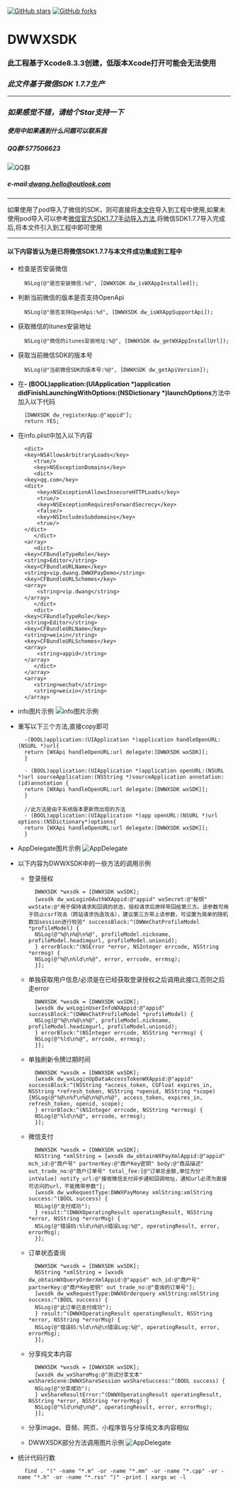 [![GitHub stars](https://img.shields.io/github/stars/dwanghello/DWWXSDK.svg)](https://github.com/asiosldh/DWWXSDK/stargazers)
[![GitHub forks](https://img.shields.io/github/forks/dwanghello/DWWXSDK.svg)](https://github.com/asiosldh/DWWXSDK/forkgazers)
# DWWXSDK
### 此工程基于Xcode8.3.3创建，低版本Xcode打开可能会无法使用
### *此文件基于<strong>微信SDK 1.7.7</strong>生产*

---

### *如果感觉不错，请给个Star支持一下*
#### *使用中如果遇到什么问题可以联系我*
##### *QQ群:577506623*
![QQ群](https://github.com/dwanghello/DWTransform/blob/master/QQ群.png)
##### *e-mail:dwang.hello@outlook.com*

---
如果使用了pod导入了微信的SDK，则可直接将[本文件](https://github.com/dwanghello/DWWXSDK/tree/master/DWWXSDK)导入到工程中使用,如果未使用pod导入可以参考[微信官方SDK1.7.7手动导入方法](https://open.weixin.qq.com/cgi-bin/showdocument?action=dir_list&t=resource/res_list&verify=1&id=1417694084&token=&lang=zh_CN),将微信SDK1.7.7导入完成后,将本文件引入到工程中即可使用

---
#### 以下内容皆认为是已将微信SDK1.7.7与本文件成功集成到工程中
- 检查是否安装微信

        NSLog(@"是否安装微信:%d", [DWWXSDK dw_isWXAppInstalled]);
- 判断当前微信的版本是否支持OpenApi

        NSLog(@"是否支持OpenApi:%d", [DWWXSDK dw_isWXAppSupportApi]);
- 获取微信的itunes安装地址

        NSLog(@"微信的itunes安装地址:%@", [DWWXSDK dw_getWXAppInstallUrl]);
        
- 获取当前微信SDK的版本号

        NSLog(@"当前微信SDK的版本号:%@", [DWWXSDK dw_getApiVersion]);
- 在<strong>- (BOOL)application:(UIApplication *)application didFinishLaunchingWithOptions:(NSDictionary *)launchOptions</strong>方法中加入以下代码

        [DWWXSDK dw_registerApp:@"appid"];
        return YES;

- 在info.plist中加入以下内容
        
        <dict>
        <key>NSAllowsArbitraryLoads</key>
	       <true/>
	       <key>NSExceptionDomains</key>
	       <dict>
		<key>qq.com</key>
		<dict>
			<key>NSExceptionAllowsInsecureHTTPLoads</key>
			<true/>
			<key>NSExceptionRequiresForwardSecrecy</key>
			<false/>
			<key>NSIncludesSubdomains</key>
			<true/>
		</dict>
	       </dict>
        <array>
	       <dict>
		<key>CFBundleTypeRole</key>
		<string>Editor</string>
		<key>CFBundleURLName</key>
		<string>vip.dwang.DWWXPayDemo</string>
		<key>CFBundleURLSchemes</key>
		<array>
			<string>vip.dwang</string>
		</array>
	       </dict>
	       <dict>
		<key>CFBundleTypeRole</key>
		<string>Editor</string>
		<key>CFBundleURLName</key>
		<string>weixin</string>
		<key>CFBundleURLSchemes</key>
		<array>
			<string>appid</string>
		</array>
	       </dict>
        </array>
        <array>
	       <string>wechat</string>
	       <string>weixin</string>
        </array>
- info图片示例
![info图片示例](https://github.com/dwanghello/DWWXSDK/blob/master/示例/info.png)



- 重写以下三个方法,直接copy即可
    
        -(BOOL)application:(UIApplication *)application handleOpenURL:(NSURL *)url{
        return [WXApi handleOpenURL:url delegate:[DWWXSDK wxSDK]];
        }

        - (BOOL)application:(UIApplication *)application openURL:(NSURL *)url sourceApplication:(NSString *)sourceApplication annotation:(id)annotation {
        return [WXApi handleOpenURL:url delegate:[DWWXSDK wxSDK]];
        }
     
        //此方法是由于系统版本更新而出现的方法
        - (BOOL)application:(UIApplication *)app openURL:(NSURL *)url options:(NSDictionary*)options{
        return [WXApi handleOpenURL:url delegate:[DWWXSDK wxSDK]];
        }    
- AppDelegate图片示例
![AppDelegate](https://github.com/dwanghello/DWWXSDK/blob/master/示例/AppDelegate.png)

- 以下内容为DWWXSDK中的一些方法的调用示例
    - 登录授权
            
            DWWXSDK *wxsdk = [DWWXSDK wxSDK];
            [wxsdk dw_wxLoginOAuthWXAppid:@"appid" wxSecret:@"秘钥" wxState:@"用于保持请求和回调的状态，授权请求后原样带回给第三方。该参数可用于防止csrf攻击（跨站请求伪造攻击），建议第三方带上该参数，可设置为简单的随机数加session进行校验" successBlock:^(DWWeChatProfileModel *profileModel) {
            NSLog(@"%@\n%@\n%@", profileModel.nickname, profileModel.headimgurl, profileModel.unionid);
            } errorBlock:^(NSError *error, NSInteger errcode, NSString *errmsg) {
            NSLog(@"%@\n%ld\n%@", error, errcode, errmsg);
            }];
    - 单独获取用户信息/必须是在已经获取登录授权之后调用此接口,否则之后走error
            
            DWWXSDK *wxsdk = [DWWXSDK wxSDK];
            [wxsdk dw_wxLoginUserInfoWXAppid:@"appid" successBlock:^(DWWeChatProfileModel *profileModel) {
            NSLog(@"%@\n%@\n%@", profileModel.nickname, profileModel.headimgurl, profileModel.unionid);
            } errorBlock:^(NSInteger errcode, NSString *errmsg) {
            NSLog(@"%ld\n%@", errcode, errmsg);
            }];
    - 单独刷新令牌过期时间
        
            DWWXSDK *wxsdk = [DWWXSDK wxSDK];
            [wxsdk dw_wxLoginUpDataAccessTokenWXAppid:@"appid" successBlock:^(NSString *access_token, CGFloat expires_in, NSString *refresh_token, NSString *openid, NSString *scope) {NSLog(@"%@\n%f\n%@\n%@\n%@", access_token, expires_in, refresh_token, openid, scope);
            } errorBlock:^(NSInteger errcode, NSString *errmsg) {
            NSLog(@"%ld\n%@", errcode, errmsg);
            }];
    - 微信支付
    
            DWWXSDK *wxsdk = [DWWXSDK wxSDK];
            NSString *xmlString = [wxsdk dw_obtainWXPayXmlAppid:@"appid" mch_id:@"商户号" partnerKey:@"商户Key密钥" body:@"商品描述" out_trade_no:@"商户订单号" total_fee:[@"订单总金额,单位为分" intValue] notify_url:@"接收微信支付异步通知回调地址，通知url必须为直接可访问的url，不能携带参数"];
            [wxsdk dw_wxRequestType:DWWXPayMoney xmlString:xmlString success:^(BOOL success) {
            NSLog(@"支付成功");
            } result:^(DWWXOperatingResult operatingResult, NSString *error, NSString *errorMsg) {
            NSLog(@"错误码:%ld\n%@\n错误Log:%@", operatingResult, error, errorMsg);
            }];
    - 订单状态查询

            DWWXSDK *wxsdk = [DWWXSDK wxSDK];
            NSString *xmlString = [wxsdk dw_obtainWXQueryOrderXmlAppid:@"appid" mch_id:@"商户号" partnerKey:@"商户Key密钥" out_trade_no:@"查询的订单号"];
            [wxsdk dw_wxRequestType:DWWXOrderquery xmlString:xmlString success:^(BOOL success) {
            NSLog(@"此订单已支付成功");
            } result:^(DWWXOperatingResult operatingResult, NSString *error, NSString *errorMsg) {
            NSLog(@"错误码:%ld\n%@\n错误Log:%@", operatingResult, error, errorMsg);
            }];
    - 分享纯文本内容
        
            DWWXSDK *wxsdk = [DWWXSDK wxSDK];
            [wxsdk dw_wxShareMsg:@"测试分享文本" wxShareScene:DWWXShareSession wxShareSuccess:^(BOOL success) {
            NSLog(@"分享成功");
            } wxShareResultError:^(DWWXOperatingResult operatingResult, NSString *error, NSString *errorMsg) {
            NSLog(@"%ld\n%@\n%@", operatingResult, error, errorMsg);
            }];
    - 分享image、音频、网页、小程序皆与分享纯文本内容相似
    - DWWXSDK部分方法调用图片示例
    ![AppDelegate](https://github.com/dwanghello/DWWXSDK/blob/master/示例/DWWXSDK部分方法调用示例.png)

- 统计代码行数

		find . "(" -name "*.m" -or -name "*.mm" -or -name "*.cpp" -or -name "*.h" -or -name "*.rss" ")" -print | xargs wc -l

